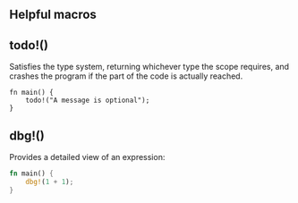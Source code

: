 <section class="slide">

# Helpful macros

</section>
<section class="slide">

## todo!()

Satisfies the type system, returning whichever type the scope requires,
and crashes the program if the part of the code is actually reached.

```rust,compile_fail
fn main() {
    todo!("A message is optional");
}
```

</section>

<section class="slide">

## dbg!()

Provides a detailed view of an expression:

```rust
fn main() {
    dbg!(1 + 1);
}
```

</section>
